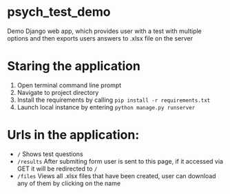 # psych_test_demo
Demo Django web app, which provides user with a test with multiple options and then exports users answers to .xlsx file on the server

# Staring the application
1. Open terminal command line prompt
2. Navigate to project directory
3. Install the requirements by calling `pip install -r requirements.txt`
4. Launch local instance by entering `python manage.py runserver`

# Urls in the application:
+ `/` Shows test questions
+ `/results` After submiting form user is sent to this page, if it accessed via GET it will be redirected to `/`
+ `/files` Views all .xlsx files that have been created, user can download any of them by clicking on the name
